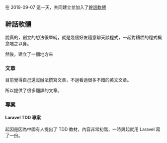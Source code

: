 在 2019-09-07 這一天，共同建立並加入了[幹話軟體](https://github.com/ganhuaruanti)

## 幹話軟體

說真的，創立的想法很單純，就是幾個好友隨意聊天談程式，一起對糟糕的程式概念嗤之以鼻。

然後，建立了一個地方來

### 文章

目前覺得自己還沒辦法撰寫文章，不過看過很多不錯的英文文章。

所以提供了很多翻譯的文章。

### 專案

#### Laravel TDD 專案

起因是因為中國有人提出了 TDD 教材，內容非常初階，一時興起就用 Laravel 寫了一份。
